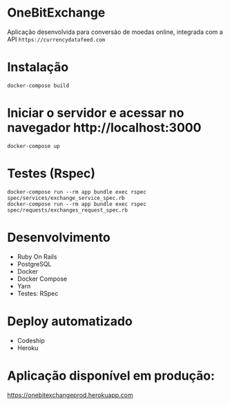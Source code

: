 # OneBitExchange

Aplicação desenvolvida para conversão de moedas online, integrada com a API `https://currencydatafeed.com`

# Instalação

```
docker-compose build
```

# Iniciar o servidor e acessar no navegador http://localhost:3000

```
docker-compose up
```

# Testes (Rspec)

```
docker-compose run --rm app bundle exec rspec spec/services/exchange_service_spec.rb
docker-compose run --rm app bundle exec rspec spec/requests/exchanges_request_spec.rb
```

# Desenvolvimento

- Ruby On Rails
- PostgreSQL
- Docker
- Docker Compose
- Yarn
- Testes: RSpec

# Deploy automatizado

- Codeship
- Heroku

# Aplicação disponível em produção:

https://onebitexchangeprod.herokuapp.com
